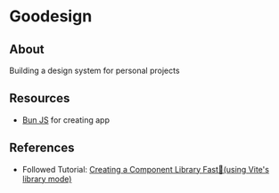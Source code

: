 # Goodesign

## About

Building a design system for personal projects

## Resources

- [Bun JS](https://bun.sh/) for creating app

## References

- Followed Tutorial: [Creating a Component Library Fast🚀(using Vite's library mode)](https://dev.to/receter/how-to-create-a-react-component-library-using-vites-library-mode-4lma)
